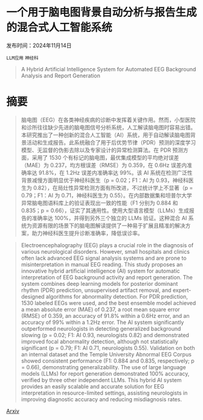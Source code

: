 # 一个用于脑电图背景自动分析与报告生成的混合式人工智能系统

发布时间：2024年11月14日

`LLM应用` `神经科`

> A Hybrid Artificial Intelligence System for Automated EEG Background Analysis and Report Generation

# 摘要

> 脑电图（EEG）在各类神经疾病的诊断中发挥着关键作用。然而，小型医院和诊所往往缺少先进的脑电图信号分析系统，人工解读脑电图时容易出错。本研究推出了一种创新的混合人工智能（AI）系统，用于自动解读脑电图背景活动和生成报告。此系统融合了用于后优势节律（PDR）预测的深度学习模型、无监督的伪影去除以及专家设计的异常检测算法。在 PDR 预测方面，采用了 1530 个有标记的脑电图，最优集成模型的平均绝对误差（MAE）为 0.237，均方根误差（RMSE）为 0.359，在 0.6Hz 误差内准确率达 91.8%，在 1.2Hz 误差内准确率达 99%。该 AI 系统在检测广泛性背景减慢方面明显优于神经科医生（p = 0.02；F1：AI 为 0.93，神经科医生为 0.82），在局灶性异常检测方面有所改进，不过统计学上不显著（p = 0.79；F1：AI 为 0.71，神经科医生为 0.55）。在内部数据集和坦普尔大学异常脑电图语料库上的验证表现出一致的性能（F1 分别为 0.884 和 0.835；p = 0.66），证实了其通用性。使用大型语言模型（LLMs）生成报告的准确率达 100%，并得到另外三个独立的 LLMs 验证。这种混合 AI 系统为资源有限的场景下的脑电图解读提供了一种易于扩展且精准的解决方案，助力神经科医生提升诊断准确率，降低误诊率。

> Electroencephalography (EEG) plays a crucial role in the diagnosis of various neurological disorders. However, small hospitals and clinics often lack advanced EEG signal analysis systems and are prone to misinterpretation in manual EEG reading. This study proposes an innovative hybrid artificial intelligence (AI) system for automatic interpretation of EEG background activity and report generation. The system combines deep learning models for posterior dominant rhythm (PDR) prediction, unsupervised artifact removal, and expert-designed algorithms for abnormality detection. For PDR prediction, 1530 labeled EEGs were used, and the best ensemble model achieved a mean absolute error (MAE) of 0.237, a root mean square error (RMSE) of 0.359, an accuracy of 91.8% within a 0.6Hz error, and an accuracy of 99% within a 1.2Hz error. The AI system significantly outperformed neurologists in detecting generalized background slowing (p = 0.02; F1: AI 0.93, neurologists 0.82) and demonstrated improved focal abnormality detection, although not statistically significant (p = 0.79; F1: AI 0.71, neurologists 0.55). Validation on both an internal dataset and the Temple University Abnormal EEG Corpus showed consistent performance (F1: 0.884 and 0.835, respectively; p = 0.66), demonstrating generalizability. The use of large language models (LLMs) for report generation demonstrated 100% accuracy, verified by three other independent LLMs. This hybrid AI system provides an easily scalable and accurate solution for EEG interpretation in resource-limited settings, assisting neurologists in improving diagnostic accuracy and reducing misdiagnosis rates.

[Arxiv](https://arxiv.org/abs/2411.09874)